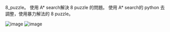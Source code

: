 8_puzzle。
使用 A* search解決 8 puzzle 的問題。
使用 A* search的 python 去調整，使用暴力解法的 8 puzzle。




![image](https://user-images.githubusercontent.com/93462710/139570063-a211bb6f-3ac9-45a7-b2b0-dfcb2d87b265.png)
![image](https://user-images.githubusercontent.com/93462710/139570085-e0dcf502-956b-457b-8df5-f9d3186da1b9.png)
